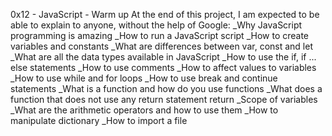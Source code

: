 0x12 - JavaScript - Warm up
At the end of this project, I am expected to be able to explain to anyone, without the help of Google:
_Why JavaScript programming is amazing
_How to run a JavaScript script
_How to create variables and constants
_What are differences between var, const and let
_What are all the data types available in JavaScript
_How to use the if, if ... else statements
_How to use comments
_How to affect values to variables
_How to use while and for loops
_How to use break and continue statements
_What is a function and how do you use functions
_What does a function that does not use any return statement return
_Scope of variables
_What are the arithmetic operators and how to use them
_How to manipulate dictionary
_How to import a file
